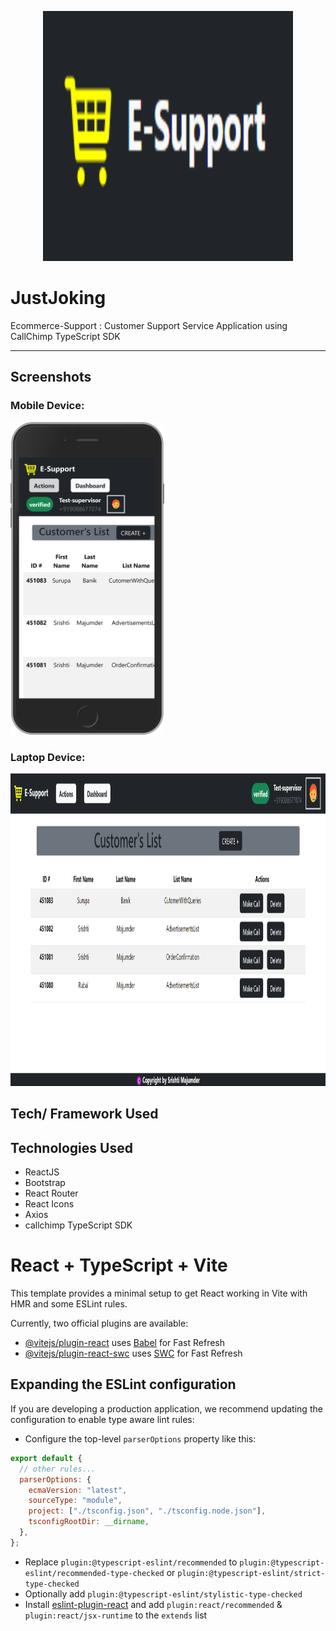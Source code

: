 <p align="center">
  <img style="border-width: 0" width="400" height="400" src="./src/assets/logo.png" alt="ecom logo">
</p>

# JustJoking

Ecommerce-Support : Customer Support Service Application using CallChimp TypeScript SDK

---

## Screenshots

### Mobile Device:

<img src="./src/assets/mobile_SS.png" height='500px'>

### Laptop Device:

<img src="./src/assets/desktop_SS.png" height='500px'>

## Tech/ Framework Used

## Technologies Used

- ReactJS
- Bootstrap
- React Router
- React Icons
- Axios
- callchimp TypeScript SDK

# React + TypeScript + Vite

This template provides a minimal setup to get React working in Vite with HMR and some ESLint rules.

Currently, two official plugins are available:

- [@vitejs/plugin-react](https://github.com/vitejs/vite-plugin-react/blob/main/packages/plugin-react/README.md) uses [Babel](https://babeljs.io/) for Fast Refresh
- [@vitejs/plugin-react-swc](https://github.com/vitejs/vite-plugin-react-swc) uses [SWC](https://swc.rs/) for Fast Refresh

## Expanding the ESLint configuration

If you are developing a production application, we recommend updating the configuration to enable type aware lint rules:

- Configure the top-level `parserOptions` property like this:

```js
export default {
  // other rules...
  parserOptions: {
    ecmaVersion: "latest",
    sourceType: "module",
    project: ["./tsconfig.json", "./tsconfig.node.json"],
    tsconfigRootDir: __dirname,
  },
};
```

- Replace `plugin:@typescript-eslint/recommended` to `plugin:@typescript-eslint/recommended-type-checked` or `plugin:@typescript-eslint/strict-type-checked`
- Optionally add `plugin:@typescript-eslint/stylistic-type-checked`
- Install [eslint-plugin-react](https://github.com/jsx-eslint/eslint-plugin-react) and add `plugin:react/recommended` & `plugin:react/jsx-runtime` to the `extends` list

